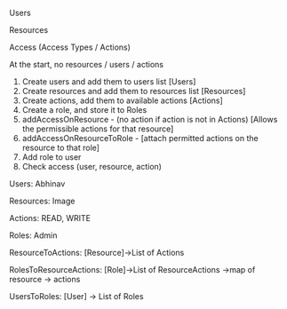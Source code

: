 Users

Resources

Access (Access Types / Actions)

At the start, no resources / users / actions

1. Create users and add them to users list [Users]
2. Create resources and add them to resources list [Resources]
3. Create actions, add them to available actions [Actions]
4. Create a role, and store it to Roles
5. addAccessOnResource - (no action if action is not in Actions) [Allows the permissible actions for that resource]
6. addAccessOnResourceToRole - [attach permitted actions on the resource to that role]
7. Add role to user
8. Check access (user, resource, action)

Users: Abhinav

Resources: Image

Actions: READ, WRITE

Roles: Admin

ResourceToActions: [Resource]->List of Actions

RolesToResourceActions: [Role]->List of ResourceActions ->map of resource -> actions

UsersToRoles: [User] -> List of Roles

